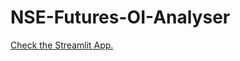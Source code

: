 # NSE-Futures-OI-Analyser

[Check the Streamlit App.](https://share.streamlit.io/mahendravadnere/nse-futures-oi-analyser/main/app.py)
